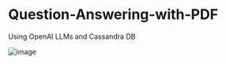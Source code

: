 # Question-Answering-with-PDF
Using OpenAI LLMs and Cassandra DB

![image](https://github.com/Vengatesan-K/Question-Answering-with-PDF/assets/128688827/8975f3e1-2b5d-4c45-ac4b-bb1dd8b17226)
